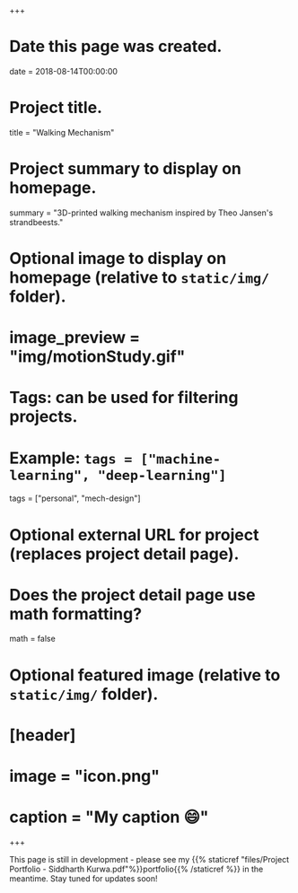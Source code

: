 +++
# Date this page was created.
date = 2018-08-14T00:00:00

# Project title.
title = "Walking Mechanism"

# Project summary to display on homepage.
summary = "3D-printed walking mechanism inspired by Theo Jansen's strandbeests."

# Optional image to display on homepage (relative to `static/img/` folder).
# image_preview = "img/motionStudy.gif"

# Tags: can be used for filtering projects.
# Example: `tags = ["machine-learning", "deep-learning"]`
tags = ["personal", "mech-design"]

# Optional external URL for project (replaces project detail page).

# Does the project detail page use math formatting?
math = false

# Optional featured image (relative to `static/img/` folder).
# [header]
# image = "icon.png"
# caption = "My caption :smile:"

+++

This page is still in development - please see my {{% staticref "files/Project Portfolio - Siddharth Kurwa.pdf"%}}portfolio{{% /staticref %}} in the meantime. Stay tuned for updates soon!